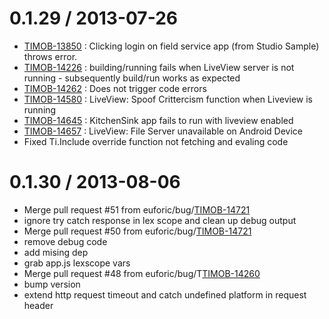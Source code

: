 
0.1.29 / 2013-07-26
==================

- [TIMOB-13850](https://jira.appcelerator.org/browse/TIMOB-13850) : Clicking login on field service app (from Studio Sample) throws error.
- [TIMOB-14226](https://jira.appcelerator.org/browse/TIMOB-14226) : building/running fails when LiveView server is not running - subsequently build/run works as expected
- [TIMOB-14262](https://jira.appcelerator.org/browse/TIMOB-14262) : Does not trigger code errors
- [TIMOB-14580](https://jira.appcelerator.org/browse/TIMOB-14580) : LiveView: Spoof Crittercism function when Liveview is running
- [TIMOB-14645](https://jira.appcelerator.org/browse/TIMOB-14580) : KitchenSink app fails to run with liveview enabled
- [TIMOB-14657](https://jira.appcelerator.org/browse/TIMOB-14657) : LiveView: File Server unavailable on Android Device
- Fixed Ti.Include override function not fetching and evaling code

0.1.30 / 2013-08-06
==================

 * Merge pull request #51 from euforic/bug/[TIMOB-14721](https://jira.appcelerator.org/browse/TIMOB-14721)
 * ignore try catch response in lex scope and clean up debug output
 * Merge pull request #50 from euforic/bug/[TIMOB-14721](https://jira.appcelerator.org/browse/TIMOB-14721)
 * remove debug code
 * add mising dep
 * grab app.js lexscope vars
 * Merge pull request #48 from euforic/bug/T[TIMOB-14260](https://jira.appcelerator.org/browse/TIMOB-14260)
 * bump version
 * extend http request timeout and catch undefined platform in request header
